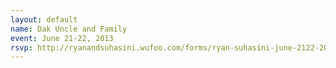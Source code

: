 ```yaml
---
layout: default
name: Dak Uncle and Family
event: June 21-22, 2013
rsvp: http://ryanandsuhasini.wufoo.com/forms/ryan-suhasini-june-2122-2013/
---
```

